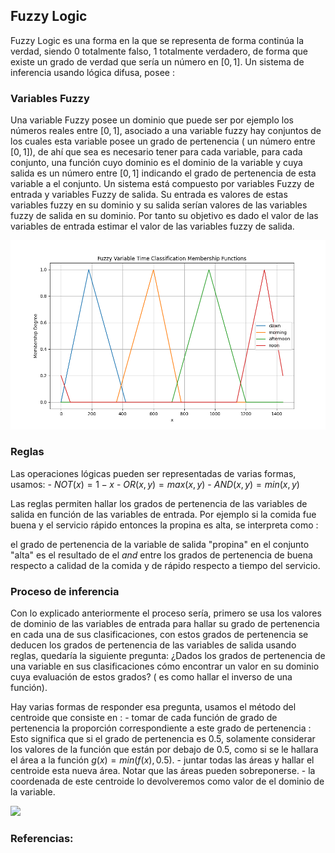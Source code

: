 ## Fuzzy Logic 

Fuzzy Logic es una forma en la que se representa de forma continúa la verdad, siendo $0$ totalmente falso, $1$ totalmente verdadero, de forma que existe un grado de verdad que sería un número en $[0, 1]$. Un sistema de inferencia usando lógica difusa, posee :

### Variables Fuzzy

Una variable Fuzzy posee un dominio que puede ser por ejemplo los números reales entre $[0, 1]$, asociado a una variable fuzzy hay conjuntos de los cuales esta variable posee un grado de pertenencia ( un número entre $[0, 1]$), de ahí que sea es necesario tener para cada variable, para cada conjunto, una función cuyo dominio es el dominio de la variable y cuya salida es un número entre $[0, 1]$ indicando el grado de pertenencia de esta variable a el conjunto. Un sistema está compuesto por variables Fuzzy de entrada y variables Fuzzy de salida. Su entrada es valores de estas variables fuzzy en su dominio y su salida serían valores de las variables fuzzy de salida en su dominio. Por tanto su objetivo es dado el valor de las variables de entrada estimar el valor de las variables fuzzy de salida.

![](time_membership.png)

### Reglas

Las operaciones lógicas pueden ser representadas de varias formas, usamos:
    - $NOT(x) = 1 - x$
    - $OR(x,y) = max(x, y)$
    - $AND(x, y) = min(x, y)$

Las reglas permiten hallar los grados de pertenencia de las variables de salida en función de las variables de entrada. Por ejemplo si la comida fue buena y el servicio rápido entonces la propina es alta, se interpreta como :

el grado de pertenencia de la variable de salida "propina" en el conjunto "alta" es el resultado de el *and* entre los grados de pertenencia de buena respecto a calidad de la comida y de rápido respecto a tiempo del servicio.

### Proceso de inferencia

Con lo explicado anteriormente el proceso sería, primero se usa los valores de dominio de las variables de entrada para hallar su grado de pertenencia en cada una de sus clasificaciones, con estos grados de pertenencia se deducen los grados de pertenencia de las variables de salida usando reglas, quedaría la siguiente pregunta: ¿Dados los grados de pertenencia de una variable en sus clasificaciones cómo encontrar un valor en su dominio cuya evaluación de estos grados? ( es como hallar el inverso de una función).

Hay varias formas de responder esa pregunta, usamos el método del centroide que consiste en :
    - tomar de cada función de grado de pertenencia la proporción correspondiente a este grado de pertenencia : Esto significa que si el grado de pertenencia es $0.5$, solamente considerar los valores de la función que están por debajo de $0.5$, como si se le hallara el área a la función $g(x) = min(f(x), 0.5)$.
    - juntar todas las áreas y hallar el centroide esta nueva área. Notar que las áreas pueden sobreponerse.
    - la coordenada de este centroide lo devolveremos como valor de el dominio de la variable. 

![](./centroid.png.png)


### Referencias:

